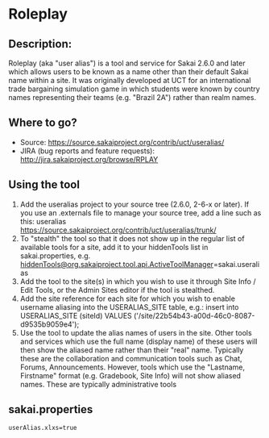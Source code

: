 # Roleplay
## Description:
Roleplay (aka "user alias") is a tool and service for Sakai 2.6.0 and later which allows users to be known as a name other than their default Sakai name within a site. It was originally developed at UCT for an international trade bargaining simulation game in which students were known by country names representing their teams (e.g. "Brazil 2A") rather than realm names.
## Where to go?
* Source: https://source.sakaiproject.org/contrib/uct/useralias/
* JIRA (bug reports and feature requests): http://jira.sakaiproject.org/browse/RPLAY
## Using the tool
1. Add the useralias project to your source tree (2.6.0, 2-6-x or later). If you use an .externals file to manage your source tree, add a line such as this:
useralias       https://source.sakaiproject.org/contrib/uct/useralias/trunk/
2. To "stealth" the tool so that it does not show up in the regular list of available tools for a site, add it to your hiddenTools list in sakai.properties, e.g.
hiddenTools@org.sakaiproject.tool.api.ActiveToolManager=sakai.useralias
3. Add the tool to the site(s) in which you wish to use it through Site Info / Edit Tools, or the Admin Sites editor if the tool is stealthed.
4. Add the site reference for each site for which you wish to enable username aliasing into the USERALIAS_SITE table, e.g.:
insert into USERALIAS_SITE (siteId) VALUES ('/site/22b54b43-a00d-46c0-8087-d9535b9059e4');
5. Use the tool to update the alias names of users in the site. Other tools and services which use the full name (display name) of these users will then show the aliased name rather than their "real" name. Typically these are the collaboration and communication tools such as Chat, Forums, Announcements. However, tools which use the "Lastname, Firstname" format (e.g. Gradebook, Site Info) will not show aliased names. These are typically administrative tools
## sakai.properties
`userAlias.xlxs=true`
